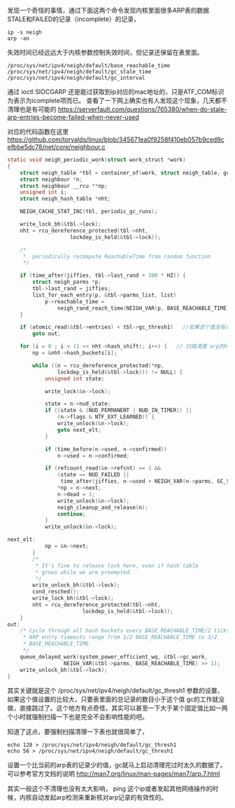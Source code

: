 发现一个奇怪的事情，通过下面这两个命令发现内核里面很多ARP表的数据STALE和FAILED的记录（incomplete）的记录，
```text
ip -s neigh
arp -an 
```
失效时间已经远远大于内核参数控制失效时间，但记录还保留在表里面。
```text
/proc/sys/net/ipv4/neigh/default/base_reachable_time 
/proc/sys/net/ipv4/neigh/default/gc_stale_time
/proc/sys/net/ipv4/neigh/default/gc_interval
```

通过 ioctl SIOCGARP 还是能过获取到ip对应的mac地址的，只是ATF_COM标识为表示为icomplete项而已。
查看了一下网上确实也有人发现这个现象，几天都不清理也是有可能的
https://serverfault.com/questions/765380/when-do-stale-arp-entries-become-failed-when-never-used

对应的代码函数在这里
https://github.com/torvalds/linux/blob/345671ea0f9258f410eb057b9ced9cefbbe5dc78/net/core/neighbour.c
```c
static void neigh_periodic_work(struct work_struct *work)
{
	struct neigh_table *tbl = container_of(work, struct neigh_table, gc_work.work);
	struct neighbour *n;
	struct neighbour __rcu **np;
	unsigned int i;
	struct neigh_hash_table *nht;

	NEIGH_CACHE_STAT_INC(tbl, periodic_gc_runs);

	write_lock_bh(&tbl->lock);
	nht = rcu_dereference_protected(tbl->nht,
					lockdep_is_held(&tbl->lock));

	/*
	 *	periodically recompute ReachableTime from random function
	 */

	if (time_after(jiffies, tbl->last_rand + 300 * HZ)) {
		struct neigh_parms *p;
		tbl->last_rand = jiffies;
		list_for_each_entry(p, &tbl->parms_list, list)
			p->reachable_time =
				neigh_rand_reach_time(NEIGH_VAR(p, BASE_REACHABLE_TIME));
	}

	if (atomic_read(&tbl->entries) < tbl->gc_thresh1)   //如果这个值没有满足，就永远不会扫描arp表清理失效的记录。
		goto out;

	for (i = 0 ; i < (1 << nht->hash_shift); i++) {   // 扫描清理 arp的hash表
		np = &nht->hash_buckets[i];

		while ((n = rcu_dereference_protected(*np,
				lockdep_is_held(&tbl->lock))) != NULL) {
			unsigned int state;

			write_lock(&n->lock);

			state = n->nud_state;
			if ((state & (NUD_PERMANENT | NUD_IN_TIMER)) ||
			    (n->flags & NTF_EXT_LEARNED)) {
				write_unlock(&n->lock);
				goto next_elt;
			}

			if (time_before(n->used, n->confirmed))
				n->used = n->confirmed;

			if (refcount_read(&n->refcnt) == 1 &&
			    (state == NUD_FAILED ||
			     time_after(jiffies, n->used + NEIGH_VAR(n->parms, GC_STALETIME)))) {
				*np = n->next;
				n->dead = 1;
				write_unlock(&n->lock);
				neigh_cleanup_and_release(n);
				continue;
			}
			write_unlock(&n->lock);

next_elt:
			np = &n->next;
		}
		/*
		 * It's fine to release lock here, even if hash table
		 * grows while we are preempted.
		 */
		write_unlock_bh(&tbl->lock);
		cond_resched();
		write_lock_bh(&tbl->lock);
		nht = rcu_dereference_protected(tbl->nht,
						lockdep_is_held(&tbl->lock));
	}
out:
	/* Cycle through all hash buckets every BASE_REACHABLE_TIME/2 ticks.
	 * ARP entry timeouts range from 1/2 BASE_REACHABLE_TIME to 3/2
	 * BASE_REACHABLE_TIME.
	 */
	queue_delayed_work(system_power_efficient_wq, &tbl->gc_work,
			      NEIGH_VAR(&tbl->parms, BASE_REACHABLE_TIME) >> 1);
	write_unlock_bh(&tbl->lock);
}
```


其实关键就是这个 /proc/sys/net/ipv4/neigh/default/gc_thresh1   参数的设置，如果这个值设置的比较大，只要表里面的总记录的数目小于这个值
gc的工作就没做，直接跳过了。这个地方有点奇怪，其实可以甚至一下大于某个固定值比如一两个小时就强制扫描一下也是完全不会影响性能的吧。

知道了这点，要强制扫描清理一下表也就很简单了， 
```text
echo 128 > /proc/sys/net/ipv4/neigh/default/gc_thresh1
echo 56 > /proc/sys/net/ipv4/neigh/default/gc_thresh1
```
设置一个比当前的arp表的记录少的值，gc就马上启动清理完过时太久的数据了。
可以参考官方文档的说明
http://man7.org/linux/man-pages/man7/arp.7.html 

其实一般这个不清理也没有太大影响， ping 这个ip或者发起其他网络操作的时候，内核自动发起arp检测来重新核对arp记录的有效性的。
